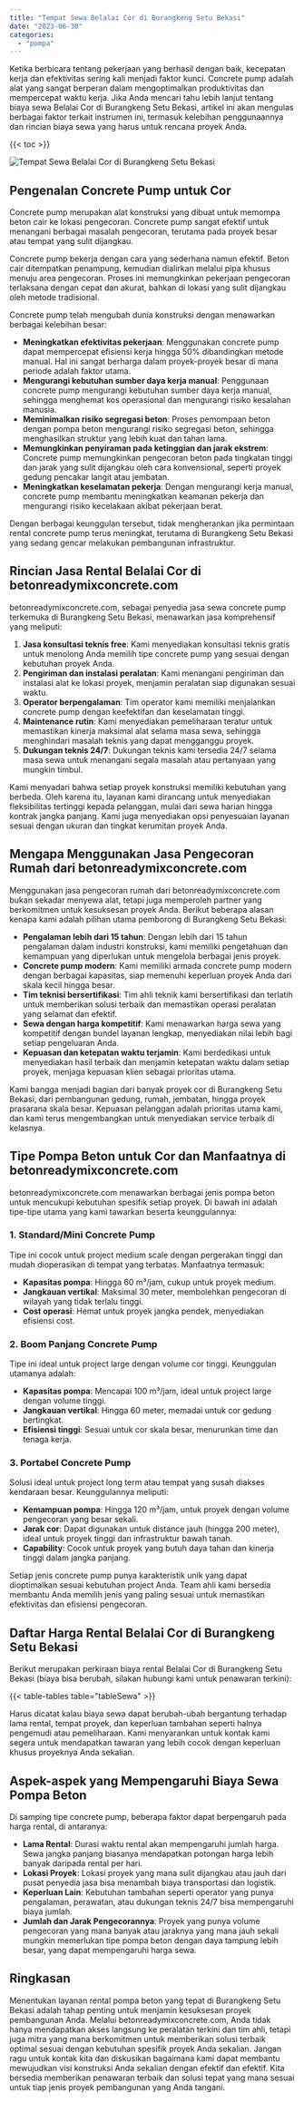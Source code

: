 ```yaml
---
title: "Tempat Sewa Belalai Cor di Burangkeng Setu Bekasi"
date: "2023-06-30"
categories: 
  - "pompa"
---
```


Ketika berbicara tentang pekerjaan yang berhasil dengan baik, kecepatan kerja dan efektivitas sering kali menjadi faktor kunci. Concrete pump adalah alat yang sangat berperan dalam mengoptimalkan produktivitas dan mempercepat waktu kerja. Jika Anda mencari tahu lebih lanjut tentang biaya sewa Belalai Cor di Burangkeng Setu Bekasi, artikel ini akan mengulas berbagai faktor terkait instrumen ini, termasuk kelebihan penggunaannya dan rincian biaya sewa yang harus untuk rencana proyek Anda.

{{< toc >}}

![Tempat Sewa Belalai Cor di Burangkeng Setu Bekasi](https://betoncor8.github.io/pump/concrete-pump%20(24).png)

## Pengenalan Concrete Pump untuk Cor

Concrete pump merupakan alat konstruksi yang dibuat untuk memompa beton cair ke lokasi pengecoran. Concrete pump sangat efektif untuk menangani berbagai masalah pengecoran, terutama pada proyek besar atau tempat yang sulit dijangkau.

Concrete pump bekerja dengan cara yang sederhana namun efektif. Beton cair ditempatkan penampung, kemudian dialirkan melalui pipa khusus menuju area pengecoran. Proses ini memungkinkan pekerjaan pengecoran terlaksana dengan cepat dan akurat, bahkan di lokasi yang sulit dijangkau oleh metode tradisional.

Concrete pump telah mengubah dunia konstruksi dengan menawarkan berbagai kelebihan besar:

- **Meningkatkan efektivitas pekerjaan**: Menggunakan concrete pump dapat mempercepat efisiensi kerja hingga 50% dibandingkan metode manual. Hal ini sangat berharga dalam proyek-proyek besar di mana periode adalah faktor utama.
- **Mengurangi kebutuhan sumber daya kerja manual**: Penggunaan concrete pump mengurangi kebutuhan sumber daya kerja manual, sehingga menghemat kos operasional dan mengurangi risiko kesalahan manusia.
- **Meminimalkan risiko segregasi beton**: Proses pemompaan beton dengan pompa beton mengurangi risiko segregasi beton, sehingga menghasilkan struktur yang lebih kuat dan tahan lama.
- **Memungkinkan penyiraman pada ketinggian dan jarak ekstrem**: Concrete pump memungkinkan pengecoran beton pada tingkatan tinggi dan jarak yang sulit dijangkau oleh cara konvensional, seperti proyek gedung pencakar langit atau jembatan.
- **Meningkatkan keselamatan pekerja**: Dengan mengurangi kerja manual, concrete pump membantu meningkatkan keamanan pekerja dan mengurangi risiko kecelakaan akibat pekerjaan berat.

Dengan berbagai keunggulan tersebut, tidak mengherankan jika permintaan rental concrete pump terus meningkat, terutama di Burangkeng Setu Bekasi yang sedang gencar melakukan pembangunan infrastruktur.

## Rincian Jasa Rental Belalai Cor di betonreadymixconcrete.com

betonreadymixconcrete.com, sebagai penyedia jasa sewa concrete pump terkemuka di Burangkeng Setu Bekasi, menawarkan jasa komprehensif yang meliputi:

1. **Jasa konsultasi teknis free**: Kami menyediakan konsultasi teknis gratis untuk menolong Anda memilih tipe concrete pump yang sesuai dengan kebutuhan proyek Anda.
2. **Pengiriman dan instalasi peralatan**: Kami menangani pengiriman dan instalasi alat ke lokasi proyek, menjamin peralatan siap digunakan sesuai waktu.
3. **Operator berpengalaman**: Tim operator kami memiliki menjalankan concrete pump dengan keefektifan dan keselamatan tinggi.
4. **Maintenance rutin**: Kami menyediakan pemeliharaan teratur untuk memastikan kinerja maksimal alat selama masa sewa, sehingga menghindari masalah teknis yang dapat mengganggu proyek.
5. **Dukungan teknis 24/7**: Dukungan teknis kami tersedia 24/7 selama masa sewa untuk menangani segala masalah atau pertanyaan yang mungkin timbul.

Kami menyadari bahwa setiap proyek konstruksi memiliki kebutuhan yang berbeda. Oleh karena itu, layanan kami dirancang untuk menyediakan fleksibilitas tertinggi kepada pelanggan, mulai dari sewa harian hingga kontrak jangka panjang. Kami juga menyediakan opsi penyesuaian layanan sesuai dengan ukuran dan tingkat kerumitan proyek Anda.

## Mengapa Menggunakan Jasa Pengecoran Rumah dari betonreadymixconcrete.com

Menggunakan jasa pengecoran rumah dari betonreadymixconcrete.com bukan sekadar menyewa alat, tetapi juga memperoleh partner yang berkomitmen untuk kesuksesan proyek Anda. Berikut beberapa alasan kenapa kami adalah pilihan utama pemborong di Burangkeng Setu Bekasi:

- **Pengalaman lebih dari 15 tahun**: Dengan lebih dari 15 tahun pengalaman dalam industri konstruksi, kami memiliki pengetahuan dan kemampuan yang diperlukan untuk mengelola berbagai jenis proyek.
- **Concrete pump modern**: Kami memiliki armada concrete pump modern dengan berbagai kapasitas, siap memenuhi keperluan proyek Anda dari skala kecil hingga besar.
- **Tim teknisi bersertifikasi**: Tim ahli teknik kami bersertifikasi dan terlatih untuk memberikan solusi terbaik dan memastikan operasi peralatan yang selamat dan efektif.
- **Sewa dengan harga kompetitif**: Kami menawarkan harga sewa yang kompetitif dengan bundel layanan lengkap, menyediakan nilai lebih bagi setiap pengeluaran Anda.
- **Kepuasan dan ketepatan waktu terjamin**: Kami berdedikasi untuk menyediakan hasil terbaik dan menjamin ketepatan waktu dalam setiap proyek, menjaga kepuasan klien sebagai prioritas utama.

Kami bangga menjadi bagian dari banyak proyek cor di Burangkeng Setu Bekasi, dari pembangunan gedung, rumah, jembatan, hingga proyek prasarana skala besar. Kepuasan pelanggan adalah prioritas utama kami, dan kami terus mengembangkan untuk menyediakan service terbaik di kelasnya.

## Tipe Pompa Beton untuk Cor dan Manfaatnya di betonreadymixconcrete.com

betonreadymixconcrete.com menawarkan berbagai jenis pompa beton untuk mencukupi kebutuhan spesifik setiap proyek. Di bawah ini adalah tipe-tipe utama yang kami tawarkan beserta keunggulannya:

### 1\. Standard/Mini Concrete Pump

Tipe ini cocok untuk project medium scale dengan pergerakan tinggi dan mudah dioperasikan di tempat yang terbatas. Manfaatnya termasuk:

- **Kapasitas pompa**: Hingga 60 m³/jam, cukup untuk proyek medium.
- **Jangkauan vertikal**: Maksimal 30 meter, membolehkan pengecoran di wilayah yang tidak terlalu tinggi.
- **Cost operasi**: Hemat untuk proyek jangka pendek, menyediakan efisiensi cost.

### 2\. Boom Panjang Concrete Pump

Tipe ini ideal untuk project large dengan volume cor tinggi. Keunggulan utamanya adalah:

- **Kapasitas pompa**: Mencapai 100 m³/jam, ideal untuk project large dengan volume tinggi.
- **Jangkauan vertikal**: Hingga 60 meter, memadai untuk cor gedung bertingkat.
- **Efisiensi tinggi**: Sesuai untuk cor skala besar, menurunkan time dan tenaga kerja.

### 3\. Portabel Concrete Pump

Solusi ideal untuk project long term atau tempat yang susah diakses kendaraan besar. Keunggulannya meliputi:

- **Kemampuan pompa**: Hingga 120 m³/jam, untuk proyek dengan volume pengecoran yang besar sekali.
- **Jarak cor**: Dapat digunakan untuk distance jauh (hingga 200 meter), ideal untuk proyek tinggi dan infrastruktur bawah tanah.
- **Capability**: Cocok untuk proyek yang butuh daya tahan dan kinerja tinggi dalam jangka panjang.

Setiap jenis concrete pump punya karakteristik unik yang dapat dioptimalkan sesuai kebutuhan project Anda. Team ahli kami bersedia membantu Anda memilih jenis yang paling sesuai untuk memastikan efektivitas dan efisiensi pengecoran.

## Daftar Harga Rental Belalai Cor di Burangkeng Setu Bekasi

Berikut merupakan perkiraan biaya rental Belalai Cor di Burangkeng Setu Bekasi (biaya bisa berubah, silakan hubungi kami untuk penawaran terkini):

{{< table-tables table="tableSewa" >}}

Harus dicatat kalau biaya sewa dapat berubah-ubah bergantung terhadap lama rental, tempat proyek, dan keperluan tambahan seperti halnya pengemudi atau pemeliharaan. Kami menyarankan untuk kontak kami segera untuk mendapatkan tawaran yang lebih cocok dengan keperluan khusus proyeknya Anda sekalian.

## Aspek-aspek yang Mempengaruhi Biaya Sewa Pompa Beton

Di samping tipe concrete pump, beberapa faktor dapat berpengaruh pada harga rental, di antaranya:

- **Lama Rental**: Durasi waktu rental akan mempengaruhi jumlah harga. Sewa jangka panjang biasanya mendapatkan potongan harga lebih banyak daripada rental per hari.
- **Lokasi Proyek**: Lokasi proyek yang mana sulit dijangkau atau jauh dari pusat penyedia jasa bisa menambah biaya transportasi dan logistik.
- **Keperluan Lain**: Kebutuhan tambahan seperti operator yang punya pengalaman, perawatan, atau dukungan teknis 24/7 bisa mempengaruhi biaya jumlah.
- **Jumlah dan Jarak Pengecorannya**: Proyek yang punya volume pengecoran yang mana banyak atau jaraknya yang mana jauh sekali mungkin memerlukan tipe pompa beton dengan daya tampung lebih besar, yang dapat mempengaruhi harga sewa.

## Ringkasan

Menentukan layanan rental pompa beton yang tepat di Burangkeng Setu Bekasi adalah tahap penting untuk menjamin kesuksesan proyek pembangunan Anda. Melalui betonreadymixconcrete.com, Anda tidak hanya mendapatkan akses langsung ke peralatan terkini dan tim ahli, tetapi juga mitra yang mana berkomitmen untuk memberikan solusi terbaik optimal sesuai dengan kebutuhan spesifik proyek Anda sekalian. Jangan ragu untuk kontak kita dan diskusikan bagaimana kami dapat membantu mewujudkan visi konstruksi Anda sekalian dengan efektif dan efektif. Kita bersedia memberikan penawaran terbaik dan solusi tepat yang mana sesuai untuk tiap jenis proyek pembangunan yang Anda tangani.
